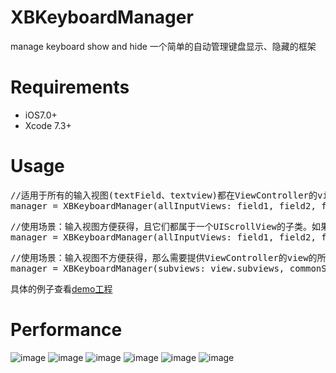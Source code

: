 # XBKeyboardManager
manage keyboard show and hide
一个简单的自动管理键盘显示、隐藏的框架

# Requirements
* iOS7.0+
* Xcode 7.3+ 

# Usage
<pre>
//适用于所有的输入视图(textField、textview)都在ViewController的view中
manager = XBKeyboardManager(allInputViews: field1, field2, field3)
</pre>

<pre>
//使用场景：输入视图方便获得，且它们都属于一个UIScrollView的子类。如果commonScrollView参数为nil，则相当于init(allInputViews: UIView...)这种情况
manager = XBKeyboardManager(allInputViews: field1, field2, field3, textView, commonScrollView: scrollView)
</pre>

<pre>
//使用场景：输入视图不方便获得，那么需要提供ViewController的view的所有子视图集合subviews。根据输入视图是否是属于一个UIScrollView的子类，来使用第二个参数
manager = XBKeyboardManager(subviews: view.subviews, commonScrollView: scrollview)
</pre>
具体的例子查看[demo工程](https://github.com/xiabob/XBKeyboardManager/tree/master/XBKeyboardManager)

# Performance
![image](https://github.com/xiabob/XBKeyboardManager/blob/master/screenshots/shot1.PNG) ![image](https://github.com/xiabob/XBKeyboardManager/blob/master/screenshots/shot2.PNG)
![image](https://github.com/xiabob/XBKeyboardManager/blob/master/screenshots/shot3.PNG)
![image](https://github.com/xiabob/XBKeyboardManager/blob/master/screenshots/shot4.PNG)
![image](https://github.com/xiabob/XBKeyboardManager/blob/master/screenshots/shot5.PNG)
![image](https://github.com/xiabob/XBKeyboardManager/blob/master/screenshots/shot6.PNG)
